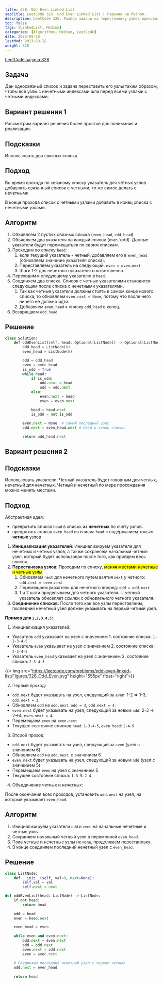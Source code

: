 ```yaml
---
title: 328. Odd Even Linked List
seoTitle: LeetCode 328. Odd Even Linked List | Решение на Python.
description: LeetCode 328. Разбор задачи на перестановку узлов односвязного списка так, чтобы все узлы с нечетными индексами были перед узлами с четными индексами.
toc: false
tags: [LinkedList, Medium]
categories: [Algorithms, Medium, LeetCode]
date: 2023-08-28
lastMod: 2023-08-28
weight: 328
---
```


[LeetCode задача 328](<https://leetcode.com/problems/odd-even-linked-list/>)

## Задача

Дан односвязный список и задача переставить его узлы таким образом, чтобы все узлы с нечетными индексами шли перед всеми узлами с четными индексами.

## Вариант решения 1

Рассмотрим вариант решения более простой для понимания и реализации.

## Подсказки

Использовать два связных списка.

## Подход

Во время прохода по связному списку указатель для чётных узлов добавлять связанный список с четными, то же самое делать с нечетными.

В конце прохода список с четными узлами добавить в конец списка с нечетными узлами.

## Алгоритм

1. Объявляем 2 пустых связных списка (`even_head`, `odd_head`)
2. Объявляем два указателя на каждый список (`even`,`odd). Данные указатели будут перемещаться по своим спискам.
3. Проходим по списку `head`:
   1. если текущий указатель - четный, добавляем его в `even_head` (обновляем значение указателя списка).
   2. Переставляем указатель на следующий. `even = even.next`
   3. Шаги 1-2 для нечетного указателя соответсвенно.
4. Переходим к следующему указателю в `head`.
5. Соединяем два списка. Список с четные указателями становится следующим после списка с нечетными указателями.
   1. Так как четные указатели должны стоять в самом конце нового списка, то обновляем `even.next = None`, потому что после него ничего не должно идти.
   2. Добавляем `even_head` к списку `odd_head` в конец.
6. Возвращаем `odd_head`

## Решение

```python
class Solution:
    def oddEvenList(self, head: Optional[ListNode]) -> Optional[ListNode]:
        odd_head = ListNode(0)
        even_head = ListNode(0)

        odd = odd_head
        even = even_head
        is_odd = True
        while head:
            if is_odd:
                odd.next = head
                odd = odd.next
            else:
                even.next = head
                even = even.next

            head = head.next    
            is_odd = not is_odd
        
        even.next = None  # самый последний узел
        odd.next = even_head.next # head в конец списка

        return odd_head.next
```

## Вариант решения 2

## Подсказки

Использовать указатели. Четный указатель будет головным для четных, нечетный для нечетных. Четный и нечетный по мере прохождения можно менять местами.

## Подход

Абстрактная идея:

- превратить список `head` в список из **нечетных** по счету узлов.
- превратить список `even_head` из списка `head` с содержанием только **четных** узлов

1. **Инициализация указателей**: Инициализируем указатели для нечетных и четных узлов, а также сохраняем начальный четный узел, который будет использован после того, как пройдем весь список.
2. **Перестановка узлов**: Проходим по списку, <mark>меняя местами нечетные и четные узлы</mark>.
   1. Обновляем `next` для нечетного путем взятия `next` у четного: `odd.next = even.next`
   2. Перемещаем указатель для нечетного вперед: `odd = odd.next`
   3. 1 и 2 шаги проделываем для четного указателя. 💡 четный указатель обновляет ссылки с *обновленного* четного указателя.
3. **Соединение списков**: После того как все узлы переставлены, последний нечетный узел должен указывать на первый четный узел.

**Пример для `1,2,3,4,5`:**

1. Инициализация указателей:

- Указатель `odd` указывает на узел с значением 1. состояние списка: `1-2-3-4-5`
- Указатель `even` указывает на узел с значением 2. состояние списка: `2-3-4-5`
- Указатель `even_head` указывает на узел с значением 2. состояние списка: `2-3-4-5`

{{< img src="<https://leetcode.com/problems/odd-even-linked-list/Figures/328_Odd_Even.svg>" height="555px" float="right">}}

2. Первый проход:

- `odd.next` будет указывать на узел, следующий за `even`: 1-2 => 1-3, `odd.next = 3`.
- Обновляем `odd` на `odd.next`. `odd = 3`, `odd.next = 4`.
- `even.next` будет указывать на узел, следующий за новым `odd`: 2-3 => 2->4, `even.next = 4`.
- Перемещаем `even` на `even.next`
- Текущее состояние списков `head`: `1-3-4-5`, `even_head`: `2-4-5`

3. Второй проход:

- `odd.next` будет указывать на узел, следующий за `even` (узел с значением 6)
- Обновляем `odd` на `odd.next`.  с значением 6
- `even.next` будет указывать на узел, следующий за новым `odd` (узел с значением 5)
- Перемещаем `even` на узел с значением 5
- Текущее состояние списка: `1-3-5`. `2-4`

4. Объединение четных и нечетных:

После окончания всех проходов, установить `odd.next` на узел, на который указывает `even_head`.

## Алгоритм

1. Инициализируем указатели `odd` и `even` на начальные нечетные и четные узлы.
2. Сохраняем начальный четный узел в переменной `even_head`.
3. Пока четные и нечетные узлы не `None`, продолжаем перестановку.
4. В конце соединяем последний нечетный узел с `even_head`.

## Решение

```python
class ListNode:
    def __init__(self, val=0, next=None):
        self.val = val
        self.next = next

def oddEvenList(head: ListNode) -> ListNode:
    if not head:
        return head
    
    odd = head
    even = head.next

    even_head = even
    
    while even and even.next:
        odd.next = even.next
        odd = odd.next
        even.next = odd.next
        even = even.next
    
    # Соединяем последний нечетный узел с первым четным
    odd.next = even_head
    
    return head
```
